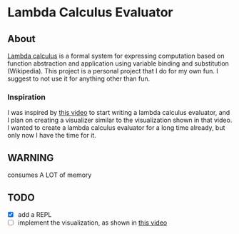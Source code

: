 # Lambda Calculus Evaluator
## About
[Lambda calculus](https://en.wikipedia.org/wiki/Lambda_calculus) is a formal system for expressing computation based on function abstraction and application using variable binding and substitution (Wikipedia).
This project is a personal project that I do for my own fun.
I suggest to not use it for anything other than fun.

### Inspiration
I was inspired by [this video](https://www.youtube.com/watch?v=RcVA8Nj6HEo) to start writing a lambda calculus evaluator, and I plan on creating a visualizer similar to the visualization shown in that video. I wanted to create a lambda calculus evaluator for a long time already, but only now I have the time for it.

## WARNING
consumes A LOT of memory

## TODO
 - [x] add a REPL
 - [ ] implement the visualization, as shown in [this video](https://www.youtube.com/watch?v=RcVA8Nj6HEo)
